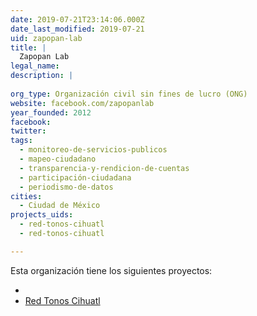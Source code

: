 ```yaml
---
date: 2019-07-21T23:14:06.000Z
date_last_modified: 2019-07-21
uid: zapopan-lab
title: |
  Zapopan Lab
legal_name: 
description: |
  
org_type: Organización civil sin fines de lucro (ONG)
website: facebook.com/zapopanlab
year_founded: 2012
facebook: 
twitter: 
tags:
  - monitoreo-de-servicios-publicos
  - mapeo-ciudadano
  - transparencia-y-rendicion-de-cuentas
  - participación-ciudadana
  - periodismo-de-datos
cities: 
  - Ciudad de México
projects_uids:
  - red-tonos-cihuatl
  - red-tonos-cihuatl

---
```


Esta organización tiene los siguientes proyectos:

- [](/proyectos/red-tonos-cihuatl)
- [Red Tonos Cihuatl](/proyectos/red-tonos-cihuatl)
